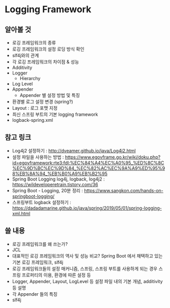 # Logging Framework

## 알아볼 것
- 로깅 프레임워크의 종류
- 로깅 프레임워크의 설정 로딩 방식 확인    
- slf4j와의 관계
- 각 로깅 프레임워크의 차이점 & 성능
- Additivity
- Logger
    - Hierarchy
- Log Level
- Appender
    - Appender 별 설정 방법 및 특징
- 환경별 로그 설정 변경 (spring?)
- Layout : 로그 포맷 지정
- 최신 스프링 부트의 기본 logging framework
- logback-spring.xml

## 참고 링크
- Log4j2 설정하기 : http://dveamer.github.io/java/Log4j2.html
- 설정 파일을 사용하는 방법 : https://www.egovframe.go.kr/wiki/doku.php?id=egovframework:rte3:fdl:%EC%84%A4%EC%A0%95_%ED%8C%8C%EC%9D%BC%EC%9D%84_%EC%82%AC%EC%9A%A9%ED%95%98%EB%8A%94_%EB%B0%A9%EB%B2%95
- Spring Boot Logging log4j, logback, log4j2 : https://wildeveloperetrain.tistory.com/36
- Spring Boot - Logging, 20분 정리 : https://www.sangkon.com/hands-on-springboot-logging/
- 스프링부트 logback 설정하기 : https://dadadamarine.github.io/java/spring/2019/05/01/spring-logging-xml.html


## 쓸 내용
- 로깅 프레임워크를 왜 쓰는가?
- JCL
- 대표적인 로깅 프레임워크의 역사 및 성능 비교? Spring Boot 에서 채택하고 있는 기본 로깅 프레임워크, slf4j
- 로깅 프레임워크들의 설정 매커니즘, 스프링, 스프링 부트를 사용하게 되는 경우 스프링 프로퍼티의 이용, 환경에 따른 설정 등
- Logger, Appender, Layout, LogLevel 등 설정 파일 내의 기본 개념, additivity 등 설명
- 각 Appender 들의 특징
- slf4j
